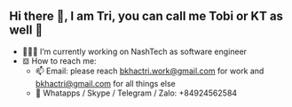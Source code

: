## Hi there 👋, I am Tri, you can call me Tobi or KT as well 🙏

- 🧑🏻‍💻 I’m currently working on NashTech as software engineer
- 𝌕 How to reach me:
  - 📫 Email: please reach bkhactri.work@gmail.com for work and bkhactri@gmail.com for all things else
  - 💬 Whatapps / Skype / Telegram / Zalo: +84924562584
